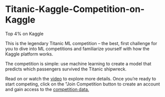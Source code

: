 # Titanic-Kaggle-Competition-on-Kaggle
Top 4% on Kaggle

This is the legendary Titanic ML competition – the best, first challenge for you to dive into ML competitions and familiarize yourself with how the Kaggle platform works.

The competition is simple: use machine learning to create a model that predicts which passengers survived the Titanic shipwreck.

Read on or watch the [video](https://www.youtube.com/watch?v=8yZMXCaFshs) to explore more details. Once you’re ready to start competing, click on the "Join Competition button to create an account and gain access to the [competition data.](https://www.kaggle.com/c/titanic/data)
